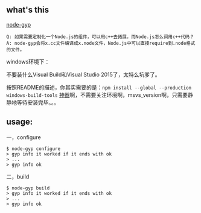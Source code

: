 **what's this**
-
[node-gyp][1]

    Q: 如果需要定制化一个Node.js的组件，可以用c++去拓展，而Node.js怎么调用c++代码？   
    A: node-gyp会将x.cc文件编译成x.node文件，Node.js中可以直接require到.node格式的文件。 

 
windows环境下：   

不要装什么Visual Build和Visual Studio 2015了，太特么坑爹了。

按照README的描述，你其实需要的是：`npm install --global --production windows-build-tools`
[神器][2]啊，不需要关注环境啊，msvs_version啊，只需要静静地等待安装完毕。。。   

**usage:**
-
一，configure

    $ node-gyp configure
    > gyp info it worked if it ends with ok
    > ...
    > gyp info ok

二，build

    $ node-gyp build
    > gyp info it worked if it ends with ok
    > ...
    > gyp info ok


  [1]: https://github.com/nodejs/node-gyp
  [2]: https://github.com/felixrieseberg/windows-build-tools